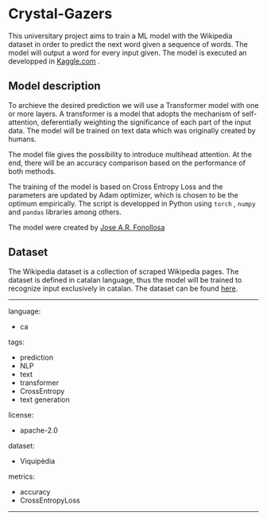 # Crystal-Gazers
This universitary project aims to train a ML model with the Wikipedia dataset in order to predict the next word given a sequence of words. The model will output a word for every input given. The model is executed an developped in [Kaggle.com](https://www.kaggle.com) .

## Model description

To archieve the desired prediction we will use a Transformer model with one or more layers. A transformer is a model that adopts the mechanism of self-attention, deferentially weighting the significance of each part of the input data. The model will be trained on text data which was originally created by humans. 

The model file gives the possibility to introduce multihead attention. At the end, there will be an accuracy comparison based on the performance of both methods. 

The training of the model is based on Cross Entropy Loss and the parameters are updated by Adam optimizer, which is chosen to be the optimum empirically. The script is developped in Python using `torch` , `numpy` and `pandas` libraries among others.

The model were created by [Jose A.R. Fonollosa](https://www.kaggle.com/jarfo1)
## Dataset
The Wikipedia dataset is a collection of scraped Wikipedia pages. The dataset is defined in catalan language, thus the model will be trained to recognize input exclusively in catalan.
The dataset can be found [here](https://www.kaggle.com/datasets/jarfo1/viquipdia).

---

language:
  - ca
  
tags:
  - prediction
  - NLP
  - text
  - transformer
  - CrossEntropy
  - text generation
  
license:  
  - apache-2.0
  
dataset:
  - Viquipèdia
  
metrics:
  - accuracy
  - CrossEntropyLoss

---
